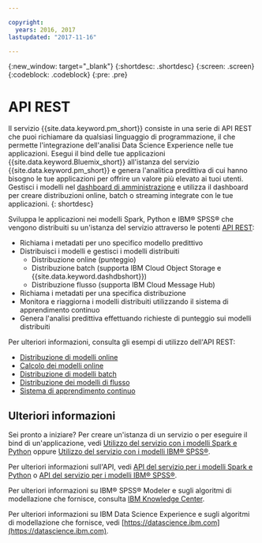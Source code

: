 ```yaml
---

copyright:
  years: 2016, 2017
lastupdated: "2017-11-16"

---
```


{:new_window: target="_blank"}
{:shortdesc: .shortdesc}
{:screen: .screen}
{:codeblock: .codeblock}
{:pre: .pre}

# API REST

Il servizio {{site.data.keyword.pm_short}} consiste in una serie di
API REST che puoi richiamare da qualsiasi linguaggio di programmazione, il che permette l'integrazione dell'analisi Data Science Experience
nelle tue applicazioni. Esegui il bind delle tue applicazioni
{{site.data.keyword.Bluemix_short}} all'istanza del servizio {{site.data.keyword.pm_short}} e genera l'analitica
predittiva di cui hanno bisogno le tue applicazioni per offrire un valore più elevato ai tuoi utenti. Gestisci i modelli nel
[dashboard di amministrazione](pm_service_ui_spark.html) e utilizza il dashboard per creare distribuzioni online,
batch o streaming integrate con le tue
applicazioni.
{: shortdesc}

Sviluppa le applicazioni nei modelli Spark, Python e IBM® SPSS® che vengono distribuiti su un'istanza del servizio
attraverso le potenti [API REST](https://watson-ml-api.mybluemix.net/):

*  Richiama i metadati per uno specifico modello predittivo
*  Distribuisci i modelli e gestisci i modelli distribuiti
    *  Distribuzione online (punteggio)
    *  Distribuzione batch (supporta IBM Cloud Object Storage e {{site.data.keyword.dashdbshort}})
    *  Distribuzione flusso (supporta IBM Cloud Message Hub)
*  Richiama i metadati per una specifica distribuzione
*  Monitora e riaggiorna i modelli distribuiti utilizzando il sistema di apprendimento continuo
*  Genera l'analisi predittiva effettuando richieste di punteggio sui modelli distribuiti

Per ulteriori informazioni, consulta gli esempi di utilizzo dell'API REST:

*  [Distribuzione di modelli online](pm_service_api_spark_online.html)
*  [Calcolo dei modelli online](pm_service_api_develop_score.html)
*  [Distribuzione di modelli batch](pm_service_api_spark_batch.html)
*  [Distribuzione dei modelli di flusso](pm_service_api_spark_streaming.html)
*  [Sistema di apprendimento continuo](pm_service_api_spark_learning_system.html)

## Ulteriori informazioni

Sei pronto a iniziare? Per creare un'istanza di un servizio o per eseguire il bind
di un'applicazione, vedi [Utilizzo del servizio con i modelli Spark e Python](using_pm_service_dsx.html) oppure
[Utilizzo del servizio con i modelli IBM® SPSS®](using_pm_service.html).

Per ulteriori informazioni sull'API, vedi [API del servizio per i modelli Spark e Python](pm_service_api_spark.html) o [API del
servizio per i modelli IBM® SPSS®](pm_service_api_spss.html).

Per ulteriori informazioni su IBM® SPSS® Modeler e sugli algoritmi di modellazione che fornisce, consulta
[IBM Knowledge Center](https://www.ibm.com/support/knowledgecenter/SS3RA7).

Per ulteriori informazioni su IBM Data Science Experience e sugli algoritmi di
modellazione che fornisce, vedi [https://datascience.ibm.com](https://datascience.ibm.com).
